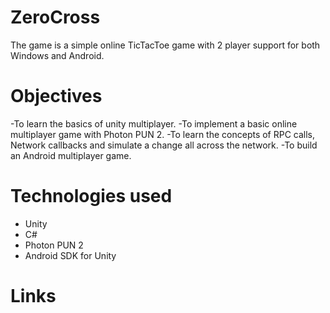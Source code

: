 # ZeroCross
The game is a simple online TicTacToe game with 2 player support for both Windows and Android.
# Objectives
-To learn the basics of unity multiplayer.
-To implement a basic online multiplayer game with Photon PUN 2.
-To learn the concepts of RPC calls, Network callbacks and simulate a change all across the network.
-To build an Android multiplayer game.
# Technologies used
- Unity
- C#
- Photon PUN 2
- Android SDK for Unity
# Links
